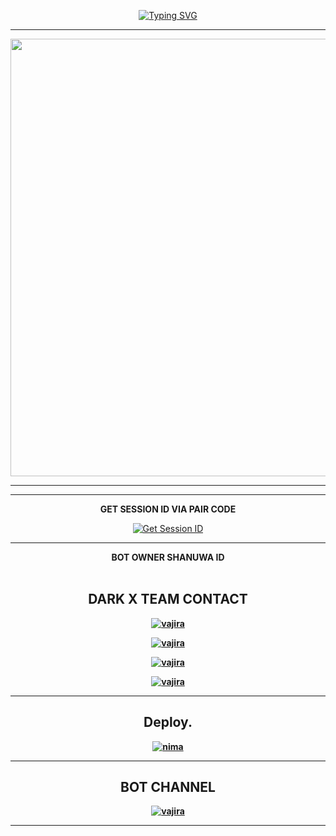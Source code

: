 <div align="center">
     
 [![Typing SVG](https://readme-typing-svg.herokuapp.com?font=Rockstar-ExtraBold&color=F01&lines=QUEEN+MINUKI+MD+V1+ＷＨＡＴＳＡＰＰ+ＢＯＴ+CREATE+BY+ADHI+OFC)](https://git.io/typing-svg)



<div align="center">
</p

<hr>

<hr>

<p align="center">
<a href="https://github.com/DARK-X-BOT/SHANUWA-MD-V3">
    <img src="https://pomf2.lain.la/f/5ih12ipx.jpg"  width="700px">
</a>
<hr>

<hr>
<b>GET SESSION ID VIA PAIR CODE</b>

<a href='https://webpair-mega-1.onrender.com/pair' target="_blank"><img alt='Get Session ID' src='https://img.shields.io/badge/Click here to get your session id-blue?style=for-the-badge&logo=opencv&logoColor=white'/></a>

<hr>
<b><summary>BOT OWNER SHANUWA ID</summary><br>

## DARK X TEAM CONTACT 

[![vajira](https://telegra.ph/file/99460844d012cad1b7ee4.jpg)](https://api.whatsapp.com/send?phone=+94774609569&text=Hᴇʏ_𝐒ʜᴀɴᴜᴡᴀ_𝐇ᴇʟᴘ)


[![vajira](https://telegra.ph/file/99460844d012cad1b7ee4.jpg)](https://api.whatsapp.com/send?phone=+94727163302&text=Hᴇʏ_𝐃ᴀʀᴋ_𝗫_𝐇ᴇʟᴘ)


[![vajira](https://telegra.ph/file/99460844d012cad1b7ee4.jpg)](https://api.whatsapp.com/send?phone=+94773883257&text=Hᴇʏ_𝐘ᴏᴠɪ_𝐇ᴇʟᴘ)


[![vajira](https://telegra.ph/file/99460844d012cad1b7ee4.jpg)](https://api.whatsapp.com/send?phone=+94769483739&text=Hᴇʏ_𝐊ᴇꜱʜɪ_𝐇ᴇʟᴘ)
<hr>
</details>


## Deploy.
 
[![nima](https://img.shields.io/badge/shanuwa_md_deploy_on_render-000000?style=for-the-badge&logo=render&logoColor=white&buttcode=1n2i3m4a)](https://docs.render.com/free)

<hr>

## BOT CHANNEL 

[![vajira](https://telegra.ph/file/99460844d012cad1b7ee4.jpg)](https://whatsapp.com/channel/0029ValzLhUBqbrFa8tMPg3U)
<hr>
</details>
